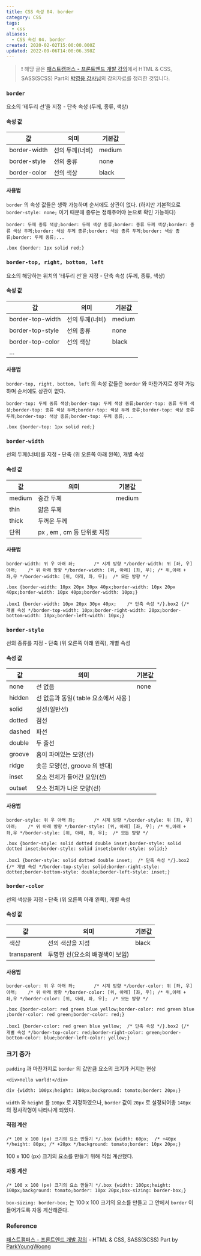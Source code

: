 ```yaml
---
title: CSS 속성 04. border
category: CSS
tags:
  - css
aliases:
  - CSS 속성 04. border
created: 2020-02-02T15:00:00.000Z
updated: 2022-09-06T14:00:06.398Z
---
```


> ❗️ 해당 글은 [패스트캠퍼스 - 프론트엔드 개발 강의](https://www.fastcampus.co.kr/dev_online_react/)에서 HTML & CSS, SASS(SCSS) Part의 [박영웅 강사님](https://github.com/ParkYoungWoong)의 강의자료를 정리한 것입니다.

### `border`

요소의 ’테두리 선’을 지정 - 단축 속성 (두께, 종류, 색상)

#### 속성 값

| 값           | 의미            | 기본값 |
| ------------ | --------------- | ------ |
| border-width | 선의 두께(너비) | medium |
| border-style | 선의 종류       | none   |
| border-color | 선의 색상       | black  |

#### 사용법

`border` 의 속성 값들은 생략 가능하며 순서에도 상관이 없다. (하지만 기본적으로 `border-style: none;` 이기 때문에 종류는 정해주어야 눈으로 확인 가능하다)

```
border: 두께 종류 색상;border: 두께 색상 종류;border: 종류 두께 색상;border: 종류 색상 두께;border: 색상 두께 종류;border: 색상 종류 두께;border: 색상 종류;border: 두께 종류;...
```

```
.box {border: 1px solid red;}
```

### `border-top, right, bottom, left`

요소의 해당하는 위치의 ’테두리 선’을 지정 - 단축 속성 (두께, 종류, 색상)

#### 속성 값

| 값               | 의미            | 기본값 |
| ---------------- | --------------- | ------ |
| border-top-width | 선의 두께(너비) | medium |
| border-top-style | 선의 종류       | none   |
| border-top-color | 선의 색상       | black  |
| …                |                 |        |

#### 사용법

`border-top, right, bottom, left` 의 속성 값들은 `border` 와 마찬가지로 생략 가능하며 순서에도 상관이 없다.

```
border-top: 두께 종류 색상;border-top: 두께 색상 종류;border-top: 종류 두께 색상;border-top: 종류 색상 두께;border-top: 색상 두께 종류;border-top: 색상 종류 두께;border-top: 색상 종류;border-top: 두께 종류;...
```

```
.box {border-top: 1px solid red;}
```

### `border-width`

선의 두께(너비)를 지정 - 단축 (위 오른쪽 아래 왼쪽), 개별 속성

#### 속성 값

| 값     | 의미                        | 기본값 |
| ------ | --------------------------- | ------ |
| medium | 중간 두께                   | medium |
| thin   | 얇은 두께                   |        |
| thick  | 두꺼운 두께                 |        |
| 단위   | px , em , cm 등 단위로 지정 |        |

#### 사용법

```
border-width: 위 우 아래 좌;       /* 시계 방향 */border-width: 위 [좌, 우] 아래;    /* 위 아래 방향 */border-width: [위, 아래] [좌, 우]; /* 위,아래 + 좌,우 */border-width: [위, 아래, 좌, 우];  /* 모든 방향 */
```

```
.box {border-width: 10px 20px 30px 40px;border-width: 10px 20px 40px;border-width: 10px 40px;border-width: 10px;}
```

```
.box1 {border-width: 10px 20px 30px 40px;    /* 단축 속성 */}.box2 {/* 개별 속성 */border-top-width: 10px;border-right-width: 20px;border-bottom-width: 10px;border-left-width: 10px;}
```

### `border-style`

선의 종류를 지정 - 단축 (위 오른쪽 아래 왼쪽), 개별 속성

#### 속성 값

| 값     | 의미                                  | 기본값 |
| ------ | ------------------------------------- | ------ |
| none   | 선 없음                               | none   |
| hidden | 선 없음과 동일( table 요소에서 사용 ) |        |
| solid  | 실선(일반선)                          |        |
| dotted | 점선                                  |        |
| dashed | 파선                                  |        |
| double | 두 줄선                               |        |
| groove | 홈이 파여있는 모양(선)                |        |
| ridge  | 솟은 모양(선, groove 의 반대)         |        |
| inset  | 요소 전체가 들어간 모양(선)           |        |
| outset | 요소 전체가 나온 모양(선)             |        |

#### 사용법

```
border-style: 위 우 아래 좌;       /* 시계 방향 */border-style: 위 [좌, 우] 아래;    /* 위 아래 방향 */border-style: [위, 아래] [좌, 우]; /* 위,아래 + 좌,우 */border-style: [위, 아래, 좌, 우];  /* 모든 방향 */
```

```
.box {border-style: solid dotted double inset;border-style: solid dotted inset;border-style: solid inset;border-style: solid;}
```

```
.box1 {border-style: solid dotted double inset;  /* 단축 속성 */}.box2 {/* 개별 속성 */border-top-style: solid;border-right-style: dotted;border-bottom-style: double;border-left-style: inset;}
```

### `border-color`

선의 색상을 지정 - 단축 (위 오른쪽 아래 왼쪽), 개별 속성

#### 속성 값

| 값          | 의미                            | 기본값 |
| ----------- | ------------------------------- | ------ |
| 색상        | 선의 색상을 지정                | black  |
| transparent | 투명한 선(요소의 배경색이 보임) |        |

#### 사용법

```
border-color: 위 우 아래 좌;       /* 시계 방향 */border-color: 위 [좌, 우] 아래;    /* 위 아래 방향 */border-color: [위, 아래] [좌, 우]; /* 위,아래 + 좌,우 */border-color: [위, 아래, 좌, 우];  /* 모든 방향 */
```

```
.box {border-color: red green blue yellow;border-color: red green blue ;border-color: red green;border-color: red;}
```

```
.box1 {border-color: red green blue yellow;  /* 단축 속성 */}.box2 {/* 개별 속성 */border-top-color: red;border-right-color: green;border-bottom-color: blue;border-left-color: yellow;}
```

### 크기 증가

`padding` 과 마찬가지로 `border` 의 값만큼 요소의 크기가 커지는 현상

```
<div>Hello world!</div>
```

```
div {width: 100px;height: 100px;background: tomato;border: 20px;}
```

`width` 와 `height` 를 `100px` 로 지정하였으나, `border` 값이 `20px` 로 설정되어총 `140px` 의 정사각형이 나타나게 되었다.

#### 직접 계산

```
/* 100 x 100 (px) 크기의 요소 만들기 */.box {width: 60px;  /* +40px */height: 80px; /* +20px */background: tomato;border: 10px 20px;}
```

100 x 100 (px) 크기의 요소를 만들기 위해 직접 계산했다.

#### 자동 계산

```
/* 100 x 100 (px) 크기의 요소 만들기 */.box {width: 100px;height: 100px;background: tomato;border: 10px 20px;box-sizing: border-box;}
```

`box-sizing: border-box;` 는 100 x 100 크기의 요소를 만들고 그 안에서 `border` 이 들어가도록 자동 계산해준다.

### Reference

[패스트캠퍼스 - 프론트엔드 개발 강의](https://www.fastcampus.co.kr/dev_online_react/) - HTML & CSS, SASS(SCSS) Part by [ParkYoungWoong](https://github.com/ParkYoungWoong)
